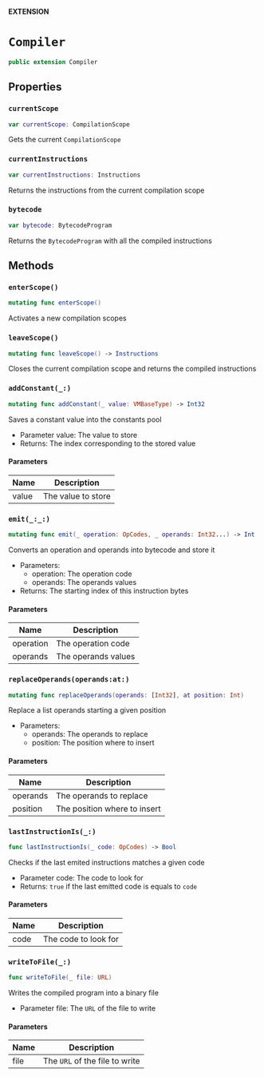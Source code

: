 **EXTENSION**

# `Compiler`
```swift
public extension Compiler
```

## Properties
### `currentScope`

```swift
var currentScope: CompilationScope
```

Gets the current `CompilationScope`

### `currentInstructions`

```swift
var currentInstructions: Instructions
```

Returns the instructions from the current compilation scope

### `bytecode`

```swift
var bytecode: BytecodeProgram
```

Returns the `BytecodeProgram` with all the compiled instructions

## Methods
### `enterScope()`

```swift
mutating func enterScope()
```

Activates a new compilation scopes

### `leaveScope()`

```swift
mutating func leaveScope() -> Instructions
```

Closes the current compilation scope and returns the compiled instructions

### `addConstant(_:)`

```swift
mutating func addConstant(_ value: VMBaseType) -> Int32
```

Saves a constant value into the constants pool
- Parameter value: The value to store
- Returns: The index corresponding to the stored value

#### Parameters

| Name | Description |
| ---- | ----------- |
| value | The value to store |

### `emit(_:_:)`

```swift
mutating func emit(_ operation: OpCodes, _ operands: Int32...) -> Int
```

Converts an operation and operands into bytecode and store it
- Parameters:
  - operation: The operation code
  - operands: The operands values
- Returns: The starting index of this instruction bytes

#### Parameters

| Name | Description |
| ---- | ----------- |
| operation | The operation code |
| operands | The operands values |

### `replaceOperands(operands:at:)`

```swift
mutating func replaceOperands(operands: [Int32], at position: Int)
```

Replace a list operands starting a given position
- Parameters:
  - operands: The operands to replace
  - position: The position where to insert

#### Parameters

| Name | Description |
| ---- | ----------- |
| operands | The operands to replace |
| position | The position where to insert |

### `lastInstructionIs(_:)`

```swift
func lastInstructionIs(_ code: OpCodes) -> Bool
```

Checks if the last emited instructions matches a given code
- Parameter code: The code to look for
- Returns: `true` if the last emitted code is equals to `code`

#### Parameters

| Name | Description |
| ---- | ----------- |
| code | The code to look for |

### `writeToFile(_:)`

```swift
func writeToFile(_ file: URL)
```

Writes the compiled program into a binary file
- Parameter file: The `URL` of the file to write

#### Parameters

| Name | Description |
| ---- | ----------- |
| file | The `URL` of the file to write |